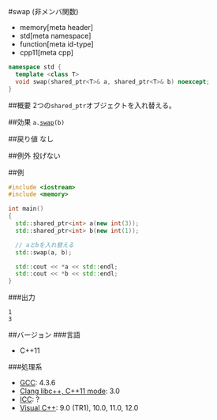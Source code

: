 #swap (非メンバ関数)
* memory[meta header]
* std[meta namespace]
* function[meta id-type]
* cpp11[meta cpp]

```cpp
namespace std {
  template <class T>
  void swap(shared_ptr<T>& a, shared_ptr<T>& b) noexcept;
}
```

##概要
2つの`shared_ptr`オブジェクトを入れ替える。


##効果
`a.`[`swap`](swap.md)`(b)`


##戻り値
なし


##例外
投げない


##例
```cpp
#include <iostream>
#include <memory>

int main()
{
  std::shared_ptr<int> a(new int(3));
  std::shared_ptr<int> b(new int(1));

  // aとbを入れ替える
  std::swap(a, b);

  std::cout << *a << std::endl;
  std::cout << *b << std::endl;
}
```

###出力
```
1
3
```

##バージョン
###言語
- C++11

###処理系
- [GCC](/implementation.md#gcc): 4.3.6
- [Clang libc++, C++11 mode](/implementation.md#clang): 3.0
- [ICC](/implementation.md#icc): ?
- [Visual C++](/implementation.md#visual_cpp): 9.0 (TR1), 10.0, 11.0, 12.0
